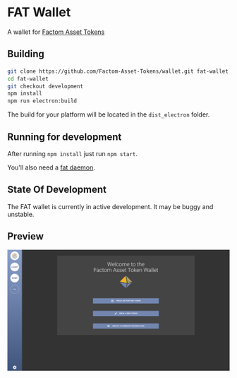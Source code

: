 # FAT Wallet

A wallet for [Factom Asset Tokens](https://github.com/Factom-Asset-Tokens/FAT)

## Building

```bash
git clone https://github.com/Factom-Asset-Tokens/wallet.git fat-wallet
cd fat-wallet
git checkout development
npm install
npm run electron:build
```

The build for your platform will be located in the `dist_electron` folder.

## Running for development

After running `npm install` just run `npm start`.

You'll also need a [fat daemon](https://github.com/Factom-Asset-Tokens/fatd). 


## State Of Development

The FAT wallet is currently in active development. It may be buggy and unstable.

## Preview

![](assets/wallet-homepage.png)
